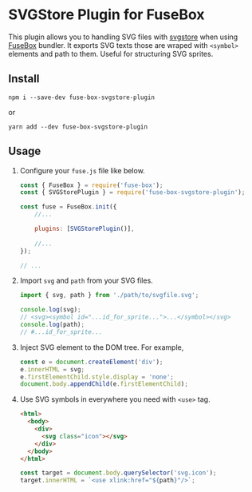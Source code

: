 # SVGStore Plugin for FuseBox
This plugin allows you to handling SVG files with [svgstore](https://github.com/svgstore/svgstore) when using [FuseBox](https://fuse-box.org) bundler. It exports SVG texts those are wraped with `<symbol>` elements and path to them. Useful for structuring SVG sprites.

## Install
```
npm i --save-dev fuse-box-svgstore-plugin
```
or
```
yarn add --dev fuse-box-svgstore-plugin
```

## Usage
1. Configure your `fuse.js` file like below.
   ```js
   const { FuseBox } = require('fuse-box');
   const { SVGStorePlugin } = require('fuse-box-svgstore-plugin');
   
   const fuse = FuseBox.init({
       //...
   
       plugins: [SVGStorePlugin()],
    
       //...
   });
   
   // ...
   ```
2. Import `svg` and `path` from your SVG files.
   ```js
   import { svg, path } from './path/to/svgfile.svg';
   
   console.log(svg);
   // <svg><symbol id="...id_for_sprite...">...</symbol></svg>
   console.log(path);
   // #...id_for_sprite...
   ```
3. Inject SVG element to the DOM tree. For example,
   ```js
   const e = document.createElement('div');
   e.innerHTML = svg;
   e.firstElementChild.style.display = 'none';
   document.body.appendChild(e.firstElementChild);
   ```
4. Use SVG symbols in everywhere you need with `<use>` tag.
   ```html
   <html>
     <body>
       <div>
         <svg class="icon"></svg>
       </div>
     </body>
   </html>
   ```
   ```js
   const target = document.body.querySelector('svg.icon');
   target.innerHTML = `<use xlink:href="${path}"/>`;
   ```
